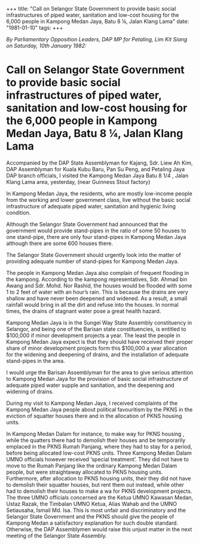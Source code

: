 +++ 
title: "Call on Selangor State Government to provide basic social infrastructures of piped water, sanitation and low-cost housing for the 6,000 people in Kampong Medan Jaya, Batu 8 ¼, Jalan Klang Lama"
date: "1981-01-10"
tags:
+++

_By Parliamentary Opposition Leaders, DAP MP for Petaling, Lim Kit Siang on Saturday, 10th January 1982:_

# Call on Selangor State Government to provide basic social infrastructures of piped water, sanitation and low-cost housing for the 6,000 people in Kampong Medan Jaya, Batu 8 ¼, Jalan Klang Lama

Accompanied by the DAP State Assemblyman for Kajang, Sdr. Liew Ah Kim, DAP Assemblyman for Kuala Kubu Baru, Pan Su Peng, and Petaling Jaya DAP branch officials, I visited the Kampong Medan Jaya Batu 8 1/4 , Jalan Klang Lama area, yesterday, (near Guinness Stout factory)

In Kampong Medan Jaya, the residents, who are mostly low-income people from the working and lower government class, live without the basic social infrastructure of adequate piped water, sanitation and hygienic living condition.</u>

Although the Selangor State Government had announced that the government would provide stand-pipes in the ratio of some 50 houses to one stand-pipe, there are only four stand-pipes in Kampong Medan Jaya although there are some 600 houses there.

The Selangor State Government should urgently look into the matter of providing adequate number of stand-pipes for Kampong Medan Jaya.

The people in Kampong Medan Jaya also complain of frequent flooding in the kampong. According to the kampong representatives, Sdr. Ahmad bin Awang and Sdr. Mohd. Nor Rashid, the houses would be flooded with some 1 to 2 feet of water with an hour’s rain. This is because the drains are very shallow and have never been deepened and widened. As a result, a small rainfall would bring in all the dirt and refuse into the houses. In normal times, the drains of stagnant water pose a great health hazard.

Kampong Medan Jaya is in the Sungei Way State Assembly constituency in Selangor, and being one of the Barisan state constituencies, is entitled to $100,000 if minor development projects a year. The least the people in Kampong Medan Jaya expect is that they should have received their proper share of minor development projects form this $100,000 a year allocation for the widening and deepening of drains, and the installation of adequate stand-pipes in the area.

I would urge the Barisan Assemblyman for the area to give serious attention to Kampong Medan Jaya for the provision of basic social infrastructure of adequate piped water supple and sanitation, and the deepening and widening of drains.

During my visit to Kampong Medan Jaya, I received complaints of the Kampong Medan Jaya people about political favouritism by the PKNS in the eviction of squatter houses there and in the allocation of PKNS housing units.

In Kampong Medan Dalam for instance, to make way for PKNS housing , while the quatters there had to demolish their houses and be temporarily emplaced in the PKNS Rumah Panjang, where they had to stay for a period, before being allocated low-cost PKNS units. Three Kampong Medan Dalam UMNO officials however received ‘special treatment’. They did not have to move to the Rumah Panjang like the ordinary Kampong Medan Dalam people, but were straightaway allocated to PKNS housing units. Furthermore, after allocation to PKNS housing units, their they did not have to demolish their squatter houses, but rent them out instead, while other had to demolish their houses to make a wa for PKNS development projects. The three UMNO officials concerned are the Ketua UMNO Kawasan Medan, Ustaz Razak, the Timbalan UMNO Ketua, Alias Wahab and the UMNO Setiausaha, Ismail Md. Isa. This is most unfair and discriminatory and the Selangor State Government and the PKNS should give the people of Kampong Medan a satisfactory explanation for such double standard. Otherwise, the DAP Assemblymen would raise this unjust matter in the next meeting of the Selangor State Assembly.
 
